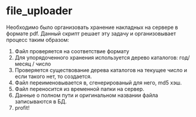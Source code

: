 # file_uploader
Необходимо было организовать хранение накладных на сервере в формате pdf.
Данный скрипт решает эту задачу и организовывает процесс таким образом:
1. Файл проверяется на соответствие формату
2. Для упорядоченного хранения используется дерево каталогов: год/ месяц / число
3. Проверяется существование дерева каталогов на текущее число и если такого нет, то создается.
4. Файл переименовывается в, сгенерированый для него, md5 хэш.
5. Файл переносится из временной папки на сервер. 
6. Данные о полном пути и оригинальном названии файла записываются в БД.
7. profit!
